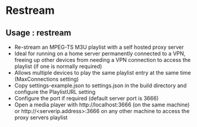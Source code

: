 # Restream
## Usage : restream

- Re-stream an MPEG-TS M3U playlist with a self hosted proxy server
- Ideal for running on a home server permanently connected to a VPN, freeing up other devices from needing a VPN connection to access the playlist (if one is normally required)
- Allows multiple devices to play the same playlist entry at the same time (MaxConnections setting)
- Copy settings-example.json to settings.json in the build directory and configure the PlaylistURL setting
- Configure the port if required (default server port is 3666)
- Open a media player with http://localhost:3666 (on the same machine) or http://<serverip.address>:3666 on any other machine to access the proxy servers playlist